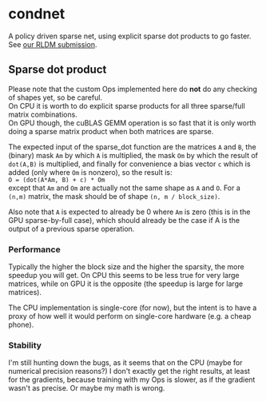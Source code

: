# condnet

A policy driven sparse net, using explicit sparse dot products to go faster.  See [our RLDM submission](http://pierrelucbacon.com/bacon-2015-condnet.pdf).

## Sparse dot product

Please note that the custom Ops implemented here do **not** do any checking of shapes yet, so be careful.  
On CPU it is worth to do explicit sparse products for all three sparse/full matrix combinations.   
On GPU though, the cuBLAS GEMM operation is so fast that it is only worth doing a sparse matrix product when both matrices are sparse.

The expected input of the sparse_dot function are the matrices `A` and `B`, the (binary) mask `Am` by which `A` is multiplied, the mask `Om` by which the result of `dot(A,B)` is multiplied, and finally for convenience a bias vector `c` which is added (only where `Om` is nonzero), so the result is:  
`O = (dot(A*Am, B) + c) * Om`  
except that `Am` and `Om` are actually not the same shape as `A` and `O`. For a `(n,m)` matrix, the mask should be of shape `(n, m / block_size)`.

Also note that `A` is expected to already be 0 where `Am` is zero (this is in the GPU sparse-by-full case), which should already be the case if A is the output of a previous sparse operation.

### Performance

Typically the higher the block size and the higher the sparsity, the more speedup you will get. On CPU this seems to be less true for very large matrices, while on GPU it is the opposite (the speedup is large for large matrices). 

The CPU implementation is single-core (for now), but the intent is to have a proxy of how well it would perform on single-core hardware (e.g. a cheap phone).

### Stability

I'm still hunting down the bugs, as it seems that on the CPU (maybe for numerical precision reasons?) I don't exactly get the right results, at least for the gradients, because training with my Ops is slower, as if the gradient wasn't as precise. Or maybe my math is wrong.